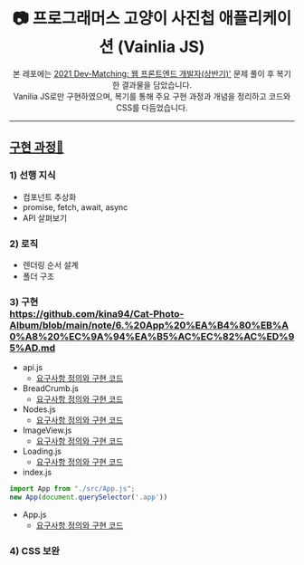 <div align="center">
  <h1> 📷 프로그래머스 고양이 사진첩 애플리케이션 (Vainlia JS) </h1>
본 레포에는 <a href='https://programmers.co.kr/skill_check_assignments/100'>2021 Dev-Matching: 웹 프론트엔드 개발자(상반기)'</a> 문제 풀이 후 복기한 결과물을 담았습니다.</br>Vanilia JS로만 구현하였으며, 복기를 통해 주요 구현 과정과 개념을 정리하고 코드와 CSS를 다듬었습니다. </br>

</div>


<hr/>

## <a href='https://velog.io/@kina/%ED%94%84%EB%A1%9C%EA%B7%B8%EB%9E%98%EB%A8%B8%EC%8A%A4-%EA%B3%BC%EC%A0%9C%ED%85%8C%EC%8A%A4%ED%8A%B8-%EA%B3%A0%EC%96%91%EC%9D%B4-%EC%82%AC%EC%A7%84%EC%B2%A9-%EC%95%A0%ED%94%8C%EB%A6%AC%EC%BC%80%EC%9D%B4%EC%85%98'>구현 과정🍰</a>
### 1) 선행 지식</br>
* 컴포넌트 추상화</br>
* promise, fetch, await, async</br>
* API 살펴보기</br>
### 2) 로직</br>
* 렌더링 순서 설계</br>
* 폴더 구조 </br>
### 3) 구현</br>https://github.com/kina94/Cat-Photo-Album/blob/main/note/6.%20App%20%EA%B4%80%EB%A0%A8%20%EC%9A%94%EA%B5%AC%EC%82%AC%ED%95%AD.md
* api.js
  * <a href='https://github.com/kina94/Cat-Photo-Album/blob/main/note/1.%20API%20%EA%B4%80%EB%A0%A8%20%EC%9A%94%EA%B5%AC%EC%82%AC%ED%95%AD.md'>요구사항 정의와 구현 코드</a>
* BreadCrumb.js
  * <a href='https://github.com/kina94/Cat-Photo-Album/blob/main/note/2.%20BreadCrumb%20%EA%B4%80%EB%A0%A8%20%EC%9A%94%EA%B5%AC%EC%82%AC%ED%95%AD.md'>요구사항 정의와 구현 코드</a>
* Nodes.js
  * <a href='https://github.com/kina94/Cat-Photo-Album/blob/main/note/3.%20Nodes%20%EA%B4%80%EB%A0%A8%20%EC%9A%94%EA%B5%AC%EC%82%AC%ED%95%AD.md
'>요구사항 정의와 구현 코드</a>
* ImageView.js
  * <a href='https://github.com/kina94/Cat-Photo-Album/blob/main/note/4.%20ImageView%20%EA%B4%80%EB%A0%A8%20%EC%9A%94%EA%B5%AC%EC%82%AC%ED%95%AD.md
'>요구사항 정의와 구현 코드</a>
* Loading.js
  * <a href='https://github.com/kina94/Cat-Photo-Album/blob/main/note/5.%20Loading%20%EA%B4%80%EB%A0%A8%20%EC%9A%94%EA%B5%AC%EC%82%AC%ED%95%AD.md
'>요구사항 정의와 구현 코드</a>
* index.js
```javascript
import App from "./src/App.js";
new App(document.querySelector('.app'))
````
* App.js
  * <a href='https://github.com/kina94/Cat-Photo-Album/blob/main/note/6.%20App%20%EA%B4%80%EB%A0%A8%20%EC%9A%94%EA%B5%AC%EC%82%AC%ED%95%AD.md
'>요구사항 정의와 구현 코드</a>
### 4) CSS 보완</br>
